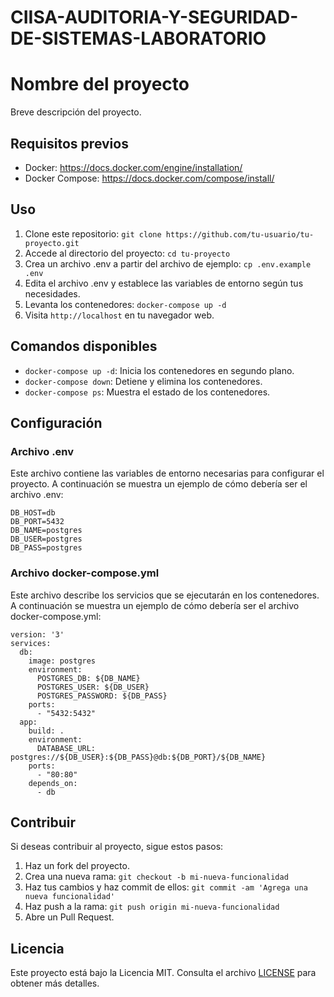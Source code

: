 # CIISA-AUDITORIA-Y-SEGURIDAD-DE-SISTEMAS-LABORATORIO

# Nombre del proyecto

Breve descripción del proyecto.

## Requisitos previos

- Docker: https://docs.docker.com/engine/installation/
- Docker Compose: https://docs.docker.com/compose/install/

## Uso

1. Clone este repositorio: `git clone https://github.com/tu-usuario/tu-proyecto.git`
2. Accede al directorio del proyecto: `cd tu-proyecto`
3. Crea un archivo .env a partir del archivo de ejemplo: `cp .env.example .env`
4. Edita el archivo .env y establece las variables de entorno según tus necesidades.
5. Levanta los contenedores: `docker-compose up -d`
6. Visita `http://localhost` en tu navegador web.

## Comandos disponibles

- `docker-compose up -d`: Inicia los contenedores en segundo plano.
- `docker-compose down`: Detiene y elimina los contenedores.
- `docker-compose ps`: Muestra el estado de los contenedores.

## Configuración

### Archivo .env

Este archivo contiene las variables de entorno necesarias para configurar el proyecto. A continuación se muestra un ejemplo de cómo debería ser el archivo .env:

```
DB_HOST=db
DB_PORT=5432
DB_NAME=postgres
DB_USER=postgres
DB_PASS=postgres
```

### Archivo docker-compose.yml

Este archivo describe los servicios que se ejecutarán en los contenedores. A continuación se muestra un ejemplo de cómo debería ser el archivo docker-compose.yml:

```
version: '3'
services:
  db:
    image: postgres
    environment:
      POSTGRES_DB: ${DB_NAME}
      POSTGRES_USER: ${DB_USER}
      POSTGRES_PASSWORD: ${DB_PASS}
    ports:
      - "5432:5432"
  app:
    build: .
    environment:
      DATABASE_URL: postgres://${DB_USER}:${DB_PASS}@db:${DB_PORT}/${DB_NAME}
    ports:
      - "80:80"
    depends_on:
      - db
```

## Contribuir

Si deseas contribuir al proyecto, sigue estos pasos:

1. Haz un fork del proyecto.
2. Crea una nueva rama: `git checkout -b mi-nueva-funcionalidad`
3. Haz tus cambios y haz commit de ellos: `git commit -am 'Agrega una nueva funcionalidad'`
4. Haz push a la rama: `git push origin mi-nueva-funcionalidad`
5. Abre un Pull Request.

## Licencia

Este proyecto está bajo la Licencia MIT. Consulta el archivo [LICENSE](LICENSE) para obtener más detalles.